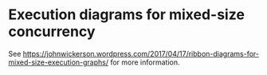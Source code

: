 # Execution diagrams for mixed-size concurrency

See
https://johnwickerson.wordpress.com/2017/04/17/ribbon-diagrams-for-mixed-size-execution-graphs/
for more information.
